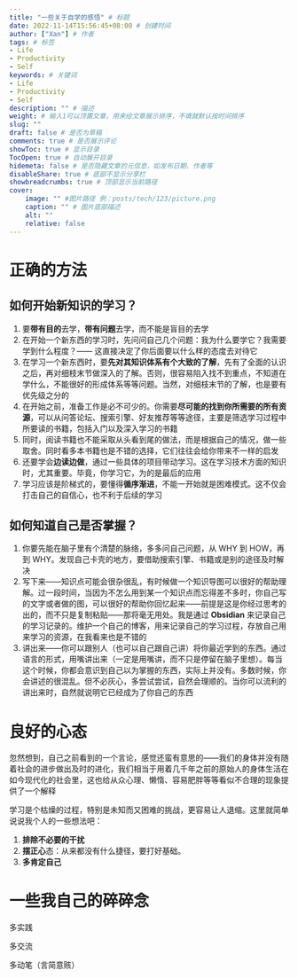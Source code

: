 ```yaml
---
title: "一些关于自学的感悟" # 标题
date: 2022-11-14T15:56:45+08:00 # 创建时间
author: ["Xan"] # 作者
tags: # 标签
- Life
- Productivity
- Self 
keywords: # 关键词
- Life
- Productivity
- Self 
description: "" # 描述
weight: # 输入1可以顶置文章，用来给文章展示排序，不填就默认按时间排序
slug: ""
draft: false # 是否为草稿
comments: true # 是否展示评论
showToc: true # 显示目录
TocOpen: true # 自动展开目录
hidemeta: false # 是否隐藏文章的元信息，如发布日期、作者等
disableShare: true # 底部不显示分享栏
showbreadcrumbs: true # 顶部显示当前路径
cover:
    image: "" #图片路径 例：posts/tech/123/picture.png
    caption: "" # 图片底部描述
    alt: ""
    relative: false
---
```


# 正确的方法
## 如何开始新知识的学习？
1. 要**带有目的**去学，**带有问题**去学，而不能是盲目的去学
2. 在开始一个新东西的学习时，先问问自己几个问题：我为什么要学它？我需要学到什么程度？—— 这直接决定了你后面要以什么样的态度去对待它  
3. 在学习一个新东西时，要**先对其知识体系有个大致的了解**，先有了全面的认识之后，再对细枝末节做深入的了解。否则，很容易陷入找不到重点，不知道在学什么，不能很好的形成体系等等问题。当然，对细枝末节的了解，也是要有优先级之分的  
4. 在开始之前，准备工作是必不可少的。你需要**尽可能的找到你所需要的所有资源**，可以从问答论坛、搜索引擎、好友推荐等等途径，主要是筛选学习过程中所要读的书籍，包括入门以及深入学习的书籍
5. 同时，阅读书籍也不能采取从头看到尾的做法，而是根据自己的情况，做一些取舍。同时看多本书籍也是不错的选择，它们往往会给你带来不一样的启发  
6. 还要学会**边读边做**，通过一些具体的项目带动学习。这在学习技术方面的知识时，尤其重要。毕竟，你学习它，为的是最后的应用  
7. 学习应该是阶梯式的，要懂得**循序渐进**，不能一开始就是困难模式。这不仅会打击自己的自信心，也不利于后续的学习
## 如何知道自己是否掌握？
1. 你要先能在脑子里有个清楚的脉络，多多问自己问题，从 WHY 到 HOW，再到 WHY。发现自己卡壳的地方，要借助搜索引擎、书籍或是别的途径及时解决
2. 写下来——知识点可能会很杂很乱，有时候做一个知识导图可以很好的帮助理解。过一段时间，当因为不怎么用到某一个知识点而忘得差不多时，你自己写的文字或者做的图，可以很好的帮助你回忆起来——前提是这是你经过思考的出的，而不只是复制粘贴——那将毫无用处。我是通过 **Obsidian** 来记录自己的学习记录的。维护一个自己的博客，用来记录自己的学习过程，存放自己用来学习的资源，在我看来也是不错的
3. 讲出来——你可以跟别人（也可以自己跟自己讲）将你最近学到的东西。通过语言的形式，用嘴讲出来（一定是用嘴讲，而不只是停留在脑子里想）。每当这个时候，你都会意识到自己以为掌握的东西，实际上并没有。多数时候，你会讲述的很混乱。但不必灰心，多尝试尝试，自然会理顺的。当你可以流利的讲出来时，自然就说明它已经成为了你自己的东西
# 良好的心态
忽然想到，自己之前看到的一个言论，感觉还蛮有意思的——我们的身体并没有随着社会的进步做出及时的进化，我们相当于用着几千年之前的原始人的身体生活在如今现代化的社会里，这也给从众心理、懒惰、容易肥胖等等看似不合理的现象提供了一个解释  

学习是个枯燥的过程，特别是未知而又困难的挑战，更容易让人退缩。这里就简单说说我个人的一些想法吧：  
1. **排除不必要的干扰**
3. **摆正心**态：从来都没有什么捷径，要打好基础。
5. **多肯定自己**
# 一些我自己的碎碎念
多实践

多交流

多动笔（言简意赅）